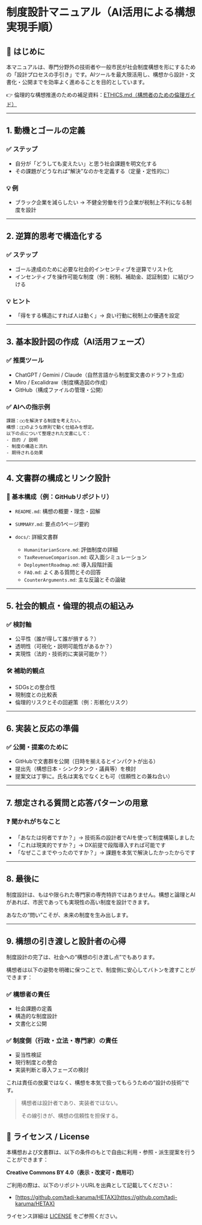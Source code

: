 # 制度設計マニュアル（AI活用による構想実現手順）

## 🎯 はじめに

本マニュアルは、専門分野外の技術者や一般市民が社会制度構想を形にするための「設計プロセスの手引き」です。AIツールを最大限活用し、構想から設計・文書化・公開までを効率よく進めることを目的としています。

👉 倫理的な構想推進のための補足資料：[ETHICS.md（構想者のための倫理ガイド）](./ETHICS.md)

---

## 1. 動機とゴールの定義

### ✅ ステップ

* 自分が「どうしても変えたい」と思う社会課題を明文化する
* その課題がどうなれば“解決”なのかを定義する（定量・定性的に）

### 💡 例

* ブラック企業を減らしたい → 不健全労働を行う企業が税制上不利になる制度を設計

---

## 2. 逆算的思考で構造化する

### ✅ ステップ

* ゴール達成のために必要な社会的インセンティブを逆算でリスト化
* インセンティブを操作可能な制度（例：税制、補助金、認証制度）に結びつける

### 💡 ヒント

* 「得をする構造にすれば人は動く」→ 良い行動に税制上の優遇を設定

---

## 3. 基本設計図の作成（AI活用フェーズ）

### ✅ 推奨ツール

* ChatGPT / Gemini / Claude（自然言語から制度案文書のドラフト生成）
* Miro / Excalidraw（制度構造図の作成）
* GitHub（構成ファイルの管理・公開）

### ✅ AIへの指示例

```
課題：○○を解決する制度を考えたい。
構想：□□のような原則で動く仕組みを想定。
以下の点について整理された文書にして：
- 目的 / 説明
- 制度の構造と流れ
- 期待される効果
```

---

## 4. 文書群の構成とリンク設計

### 📂 基本構成（例：GitHubリポジトリ）

* `README.md`: 構想の概要・理念・図解
* `SUMMARY.md`: 要点の1ページ要約
* `docs/`: 詳細文書群

  * `HumanitarianScore.md`: 評価制度の詳細
  * `TaxRevenueComparison.md`: 収入面シミュレーション
  * `DeploymentRoadmap.md`: 導入段階計画
  * `FAQ.md`: よくある質問とその回答
  * `CounterArguments.md`: 主な反論とその論破

---

## 5. 社会的観点・倫理的視点の組込み

### ✅ 検討軸

* 公平性（誰が得して誰が損する？）
* 透明性（可視化・説明可能性があるか？）
* 実現性（法的・技術的に実装可能か？）

### 🛠 補助的観点

* SDGsとの整合性
* 現制度との比較表
* 倫理的リスクとその回避策（例：形骸化リスク）

---

## 6. 実装と反応の準備

### ✅ 公開・提案のために

* GitHubで文書群を公開（日時を揃えるとインパクトが出る）
* 提出先（構想日本・シンクタンク・議員等）を検討
* 提案文は丁寧に。氏名は実名でなくとも可（信頼性との兼ね合い）

---

## 7. 想定される質問と応答パターンの用意

### ❓ 聞かれがちなこと

* 「あなたは何者ですか？」→ 技術系の設計者でAIを使って制度構築しました
* 「これは現実的ですか？」→ DX前提で段階導入すれば可能です
* 「なぜここまでやったのですか？」→ 課題を本気で解決したかったからです

---

## 8. 最後に

制度設計は、もはや限られた専門家の専売特許ではありません。構想と論理とAIがあれば、市民であっても実現性の高い制度を設計できます。

あなたの“問い”こそが、未来の制度を生み出します。

---

## 9. 構想の引き渡しと設計者の心得

制度設計の完了は、社会への“構想の引き渡し点”でもあります。

構想者は以下の姿勢を明確に保つことで、制度側に安心してバトンを渡すことができます：

### ✅ 構想者の責任

* 社会課題の定義
* 構造的な制度設計
* 文書化と公開

### ✅ 制度側（行政・立法・専門家）の責任

* 妥当性検証
* 現行制度との整合
* 実装判断と導入フェーズの検討

これは責任の放棄ではなく、構想を本気で扱ってもらうための“設計の技術”です。

> 構想者は設計者であり、実装者ではない。
>
> その線引きが、構想の信頼性を担保する。

## 📝 ライセンス / License

本構想および文書群は、以下の条件のもとで自由に利用・参照・派生提案を行うことができます：

**Creative Commons BY 4.0（表示・改変可・商用可）**

ご利用の際は、以下のリポジトリURLを出典として記載してください：

* [https://github.com/tadi-karuma/HETAX](https://github.com/tadi-karuma/HETAX)

ライセンス詳細は [LICENSE](./LICENSE) をご参照ください。

